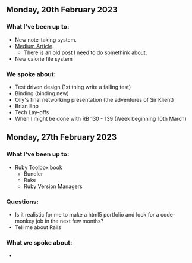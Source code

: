 ## Monday, 20th February 2023

### What I've been up to:
- New note-taking system.
- [Medium Article](https://medium.com/@abmrodger/spiegel-im-spiegel-in-ruby-9ad13fb30cad).
  - There is an old post I need to do somethink about.
- New calorie file system


### We spoke about: 
- Test driven design (1st thing write a failing test)
- Binding (binding.new)
- Olly's final networking presentation (the adventures of Sir Klient)
- Brian Eno
- Tech Lay-offs
- When I might be done with RB 130 - 139 (Week beginning 10th March)

## Monday, 27th February 2023

### What I've been up to:

- Ruby Toolbox book
  - Bundler
  - Rake
  - Ruby Version Managers

### Questions:

- Is it realistic for me to make a html5 portfolio and look for a code-monkey job in the next few months?
- Tell me about Rails

### What we spoke about:

- 
